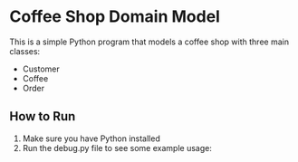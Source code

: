 # Coffee Shop Domain Model

This is a simple Python program that models a coffee shop with three main classes:

- Customer
- Coffee
- Order

## How to Run

1. Make sure you have Python installed
2. Run the debug.py file to see some example usage:
